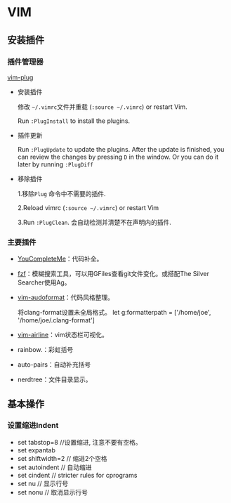 # VIM

## 安装插件

### 插件管理器

[vim-plug](https://github.com/junegunn/vim-plug)

- 安装插件

  修改 `~/.vimrc`文件并重载 (`:source ~/.vimrc`) or restart Vim. 

  Run `:PlugInstall` to install the plugins.

- 插件更新

  Run `:PlugUpdate` to update the plugins. After the update is finished, you can review the changes by pressing `D` in the window. Or you can do it later by running `:PlugDiff`

- 移除插件

  1.移除`Plug` 命令中不需要的插件.

  2.Reload vimrc (`:source ~/.vimrc`) or restart Vim

  3.Run `:PlugClean`. 会自动检测并清楚不在声明内的插件.
### 主要插件 

- [YouCompleteMe](https://github.com/Valloric/YouCompleteMe)：代码补全。

- [fzf](https://github.com/junegunn/fzf.vim)：模糊搜索工具，可以用GFiles查看git文件变化。或搭配The Silver Searcher使用Ag。

- [vim-audoformat](https://github.com/chiel92/vim-autoformat)：代码风格整理。

  将clang-format设置未全局格式。
  let g:formatterpath = ['/home/joe', '/home/joe/.clang-format']

- [vim-airline](https://github.com/vim-airline/vim-airline)：vim状态栏可视化。

- rainbow.：彩虹括号

- auto-pairs：自动补充括号

- nerdtree：文件目录显示。

## 基本操作

### 设置缩进Indent

- set tabstop=8  //设置缩进, 注意不要有空格。
- set expantab
- set shiftwidth=2 // 缩进2个空格
- set autoindent // 自动缩进
- set cindent // stricter rules for cprograms
- set nu // 显示行号
- set nonu // 取消显示行号

